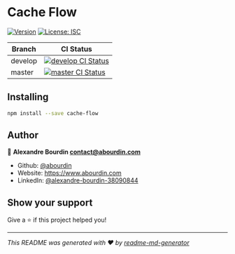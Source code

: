 # Cache Flow

[![Version](https://img.shields.io/badge/version-1.0.0-blue.svg?cacheSeconds=2592000)](#)
[![License: ISC](https://img.shields.io/badge/License-ISC-yellow.svg)](https://img.shields.io/badge/License-ISC-yellow.svg)

| Branch | CI Status |
| --- | --- |
| develop | [![develop CI Status](https://circleci.com/gh/abourdin/cache-flow/tree/develop.svg?style=svg)](https://app.circleci.com/pipelines/github/abourdin/cache-flow?branch=develop) |
| master | [![master CI Status](https://circleci.com/gh/abourdin/cache-flow/tree/master.svg?style=svg)](https://app.circleci.com/pipelines/github/abourdin/cache-flow?branch=master) |

## Installing

```sh
npm install --save cache-flow
```

## Author

👤 **Alexandre Bourdin <contact@abourdin.com>**

* Github: [@abourdin](https://github.com/abourdin)
* Website: https://www.abourdin.com
* LinkedIn: [@alexandre-bourdin-38090844](https://linkedin.com/in/alexandre-bourdin-38090844)

## Show your support

Give a ⭐️ if this project helped you!

***
_This README was generated with ❤️ by [readme-md-generator](https://github.com/kefranabg/readme-md-generator)_
